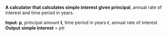 **A calculator that calculates simple interest given principal**, annual rate of interest and time period in years.

**Input:
   p**, principal amount
   **t**, time period in years
   **r**, annual rate of interest
**Output**
   **simple interest** = p*t*r
